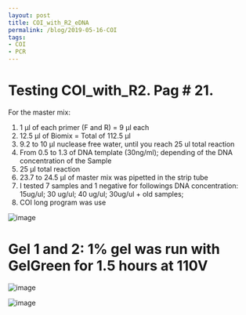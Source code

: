 ```yaml
---
layout: post
title: COI_with_R2_eDNA
permalink: /blog/2019-05-16-COI
tags:
- COI
- PCR
---
```


# Testing COI_with_R2. Pag # 21.

For the master mix:

1. 1 µl of each primer (F and R) = 9 µl each
2. 12.5 µl of Biomix = Total of 112.5 µl
3. 9.2 to 10 µl nuclease free water, until you reach 25 ul total reaction
4. From 0.5 to 1.3 of DNA template (30ng/ml); depending of the DNA concentration of the Sample
5. 25 µl total reaction
6. 23.7 to 24.5 µl of master mix was pipetted in the strip tube
7. I tested 7 samples and 1 negative for followings DNA concentration: 15ug/ul; 30 ug/ul; 40 ug/ul; 30ug/ul + old samples; 
8. COI long program was use

![image](/eDNA/images/Pag18_COI.png)

# Gel 1 and 2: 1% gel was run with GelGreen for 1.5 hours at 110V

![image](/eDNA/images/COI_Page21.png)

![image](/eDNA/images/COI_Pag21_2.png)
